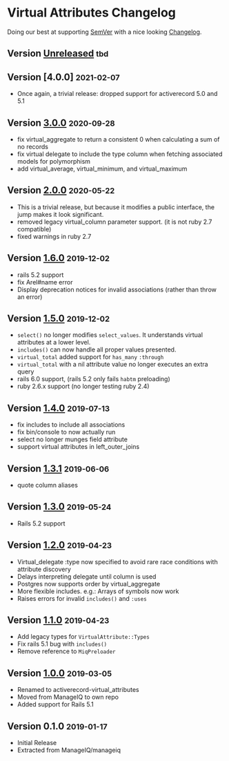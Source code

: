 # Virtual Attributes Changelog

Doing our best at supporting [SemVer](http://semver.org/) with
a nice looking [Changelog](http://keepachangelog.com).

## Version [Unreleased] <small>tbd</small>

## Version [4.0.0] <small>2021-02-07</small>

* Once again, a trivial release: dropped support for activerecord 5.0 and 5.1

## Version [3.0.0] <small>2020-09-28</small>

* fix virtual_aggregate to return a consistent 0 when calculating a sum of no records
* fix virtual delegate to include the type column when fetching associated models for polymorphism
* add virtual_average, virtual_minimum, and virtual_maximum

## Version [2.0.0] <small>2020-05-22</small>

* This is a trivial release, but because it modifies a public interface, the jump makes it look significant.
* removed legacy virtual_column parameter support. (it is not ruby 2.7 compatible)
* fixed warnings in ruby 2.7

## Version [1.6.0] <small>2019-12-02</small>

* rails 5.2 support
* fix Arel#name error
* Display deprecation notices for invalid associations (rather than throw an error)

## Version [1.5.0] <small>2019-12-02</small>

* `select()` no longer modifies `select_values`. It understands virtual attributes at a lower level.
* `includes()` can now handle all proper values presented.
* `virtual_total` added support for `has_many` `:through`
* `virtual_total` with a nil attribute value no longer executes an extra query
* rails 6.0 support, (rails 5.2 only fails `habtm` preloading)
* ruby 2.6.x support (no longer testing ruby 2.4)

## Version [1.4.0] <small>2019-07-13</small>

* fix includes to include all associations
* fix bin/console to now actually run
* select no longer munges field attribute
* support virtual attributes in left_outer_joins

## Version [1.3.1] <small>2019-06-06</small>

* quote column aliases

## Version [1.3.0] <small>2019-05-24</small>

* Rails 5.2 support

## Version [1.2.0] <small>2019-04-23</small>

* Virtual_delegate :type now specified to avoid rare race conditions with attribute discovery
* Delays interpreting delegate until column is used
* Postgres now supports order by virtual_aggregate
* More flexible includes. e.g.: Arrays of symbols now work
* Raises errors for invalid `includes()` and `:uses`

## Version [1.1.0] <small>2019-04-23</small>

* Add legacy types for `VirtualAttribute::Types`
* Fix rails 5.1 bug with `includes()`
* Remove reference to `MiqPreloader`

## Version [1.0.0] <small>2019-03-05</small>

* Renamed to activerecord-virtual_attributes
* Moved from ManageIQ to own repo
* Added support for Rails 5.1

## Version 0.1.0 <small>2019-01-17</small>

* Initial Release
* Extracted from ManageIQ/manageiq

[Unreleased]: https://github.com/ManageIQ/activerecord-virtual_attributes/compare/v4.0.0...HEAD
[3.0.0]: https://github.com/ManageIQ/activerecord-virtual_attributes/compare/v3.0.0...v4.0.0
[3.0.0]: https://github.com/ManageIQ/activerecord-virtual_attributes/compare/v2.0.0...v3.0.0
[2.0.0]: https://github.com/ManageIQ/activerecord-virtual_attributes/compare/v1.6.0...v2.0.0
[1.6.0]: https://github.com/ManageIQ/activerecord-virtual_attributes/compare/v1.5.0...v1.6.0
[1.5.0]: https://github.com/ManageIQ/activerecord-virtual_attributes/compare/v1.4.0...v1.5.0
[1.4.0]: https://github.com/ManageIQ/activerecord-virtual_attributes/compare/v1.3.1...v1.4.0
[1.3.1]: https://github.com/ManageIQ/activerecord-virtual_attributes/compare/v1.3.0...v1.3.1
[1.3.0]: https://github.com/ManageIQ/activerecord-virtual_attributes/compare/v1.2.0...v1.3.0
[1.2.0]: https://github.com/ManageIQ/activerecord-virtual_attributes/compare/v1.1.0...v1.2.0
[1.1.0]: https://github.com/ManageIQ/activerecord-virtual_attributes/compare/v1.0.0...v1.1.0
[1.0.0]: https://github.com/ManageIQ/activerecord-virtual_attributes/compare/v0.1.0...v1.0.0
